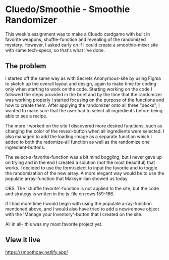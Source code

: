 # Cluedo/Smoothie - Smoothie Randomizer

This week's assignment was to make a Cluedo cardgame with built in favorite weapons, shuffle-function and revealing of the randomized mystery. However, I asked early on if I could create a smoothie-mixer site with same tech-specs, so that's what I've done.  


## The problem

I started off the same way as with Secrets Anonymous-site by using Figma to sketch up the overall layout and design, again to make time for coding only when starting to work on the code. Starting working on the code I followed the steps provided in the brief and by the time that the randomizer was working properly I started focusing on the purpose of the functions and how to create them. After applying the randomizer onto all three "decks", I wanted to make sure that the user had to select all ingredients before being able to see a recipe. 

The more I worked on the site I discovered more desired functions, such as changing the color of the reveal-button when all ingredients were selected. I also managed to add the loading-image as a separate function which I added to both the radomize-all function as well as the randomize one ingredient-buttons.

The select-a-favorite-function was a bit mind boggling, but I never gave up on trying and in the end I created a solution (not the most beautiful) that works. I decided to use the form/select to input the favorite and to toggle the randomization of the new array. A more elegant way would be to use the populate array-function that Maksymilian showed us today.

OBS. The 'shuffle favorite'-function is not applied to the site, but the code and strategy is written in the js-file on rows 159-166.

If I had more time I would begin with using the populate array-function mentioned above, and I would also have tried to add a new/remove object with the 'Manage your Inventory'-button that I created on the site. 

All in all- this was my most favorite project yet.


## View it live

https://smoothday.netlify.app/
